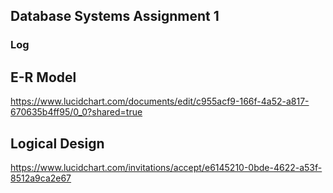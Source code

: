 ## Database Systems Assignment 1

### Log

## E-R Model
https://www.lucidchart.com/documents/edit/c955acf9-166f-4a52-a817-670635b4ff95/0_0?shared=true

## Logical Design
https://www.lucidchart.com/invitations/accept/e6145210-0bde-4622-a53f-8512a9ca2e67
